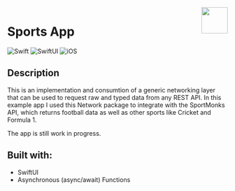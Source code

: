 
<!-- HEADER -->
<img src="./Preview/AppIcon.png" width="60" align="right"/>
<h1> Sports App </h1>


![Swift](https://img.shields.io/badge/Swift-5.0-orange.svg?longCache=true&style=flat&logo=swift)
![SwiftUI](https://img.shields.io/badge/SwiftUI-5.0-blue.svg?longCache=true&style=flat&logo=swift&logoColor=blue)
![iOS](https://img.shields.io/badge/iOS-17.0+-lightgrey.svg?longCache=true&?style=flat&logo=apple)



<!-- BODY -->

## Description

This is an implementation and consumtion of a generic networking layer that can be used to request raw and typed data from any REST API.
In this example app I used this Network package to integrate with the SportMonks API, which returns football data as well as other sports like Cricket and Formula 1.

The app is still work in progress.


## Built with:
- SwiftUI
- Asynchronous (async/await) Functions


